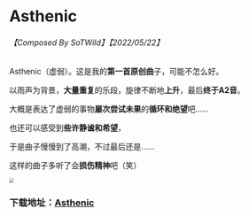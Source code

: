# Asthenic

###### 【Composed By SoTWild】【2022/05/22】

Asthenic（虚弱）。这是我的**第一首原创曲**子，可能不怎么好。

以雨声为背景，**大量重复**的乐段，旋律不断地**上升**，最后**终于A2音**。

大概是表达了虚弱的事物**屡次尝试未果**的**循环和绝望**吧……

也还可以感受到**些许静谧和希望**，

于是曲子慢慢到了高潮，不过最后还是……

这样的曲子多听了会**损伤精神**吧（笑）

<img src="https://i2.imgu.cc/images/2022/05/22/CtKKr.png" style="zoom:50%;" />



### 下载地址：[Asthenic](https://github.com/SoTWild/SoTWild.github.io/raw/main/others/EndProduct/Asthenic/Asthenic.mp3)